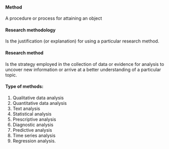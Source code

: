 
#### Method
A procedure or process for attaining an object

#### Research methodology
Is the justification (or explanation) for using a particular research method.

#### Research method
Is the strategy employed in the collection of data or evidence for analysis to uncover new information or arrive at a better understanding of a particular topic.

#### Type of methods:
1. Qualitative data analysis
2. Quantitative data analysis
3. Text analysis
4. Statistical analysis
5. Prescriptive analysis
6. Diagnostic analysis
7. Predictive analysis
8. Time series analysis
9. Regression analysis.
